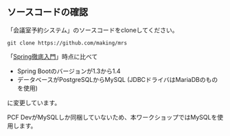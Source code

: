 ## ソースコードの確認

「会議室予約システム」のソースコードをcloneしてください。

```
git clone https://github.com/making/mrs
```

「[Spring徹底入門](http://blt.ly/spring-book)」時点に比べて

* Spring Bootのバージョンが1.3から1.4
* データベースがPostgreSQLからMySQL (JDBCドライバはMariaDBのものを使用)

に変更しています。

PCF DevがMySQLしか同梱していないため、本ワークショップではMySQLを使用します。
